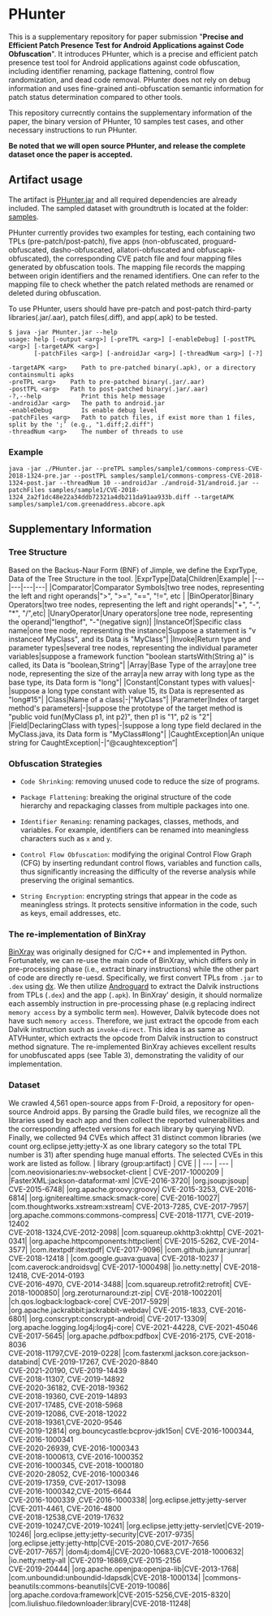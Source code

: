 # PHunter

This is a supplementary repository for paper submission "**Precise and Efficient Patch Presence Test for Android Applications against Code Obfuscation**". It introduces PHunter, which is a precise and efficient patch presence test tool for Android applications against code obfuscation, including identifier renaming, package flattening, control flow randomization, and dead code removal. PHunter does not rely on debug information and uses fine-grained anti-obfuscation semantic information for patch status determination compared to other tools.

This repository currecntly contains the supplementary information of the paper, the binary version of PHunter, 10 samples test cases, and other necessary instructions to run PHunter.

**Be noted that we will open source PHunter, and release the complete dataset once the paper is accepted.**

## Artifact usage

The artifact is [PHunter.jar](PHunter.jar) and all required dependencies are already included.
The sampled dataset with groundtruth is located at the folder: [samples](./samples).  

PHunter currently provides two examples for testing, each containing two TPLs (pre-patch/post-patch), five apps (non-obfuscated, proguard-obfuscated, dasho-obfuscated, allatori-obfuscated and obfuscapk-obfuscated), the corresponding CVE patch file and four mapping files generated by obfuscation tools.
The mapping file records the mapping between origin identifiers and the renamed identifiers. One can refer to the mapping file to check whether the patch related methods are renamed or deleted during obfuscation.  

To use PHunter, users should have pre-patch and post-patch third-party libraries(.jar/.aar), patch files(.diff), and app(.apk) to be tested.

```
$ java -jar PHunter.jar --help
usage: help [-output <arg>] [-preTPL <arg>] [-enableDebug] [-postTPL <arg>] [-targetAPK <arg>]
       [-patchFiles <arg>] [-androidJar <arg>] [-threadNum <arg>] [-?]

-targetAPK <arg>    Path to pre-patched binary(.apk), or a directory containsmulti apks
-preTPL <arg>    Path to pre-patched binary(.jar/.aar)
-postTPL <arg>   Path to post-patched binary(.jar/.aar)
-?,--help           Print this help message
-androidJar <arg>   The path to android.jar
-enableDebug        Is enable debug level
-patchFiles <arg>   Path to patch files, if exist more than 1 files, split by the ';’ (e.g., "1.diff;2.diff")
-threadNum <arg>    The number of threads to use
```

### Example

```
java -jar ./PHunter.jar --preTPL samples/sample1/commons-compress-CVE-2018-1324-pre.jar --postTPL samples/sample1/commons-compress-CVE-2018-1324-post.jar --threadNum 10 --androidJar ./android-31/android.jar --patchFiles samples/sample1/CVE-2018-1324_2a2f1dc48e22a34ddb72321a4db211da91aa933b.diff --targetAPK samples/sample1/com.greenaddress.abcore.apk
```

## Supplementary Information

### **Tree Structure**

Based on the Backus-Naur Form (BNF) of Jimple, we define the ExprType, Data of the Tree Structure in the tool.
|ExprType|Data|Children|Example|
|---|---|---|---|
|Comparator|Comparator Symbols|two tree nodes, representing the left and right operands|">", ">=", "==", "!=", etc |
|BinOperator|Binary Operators|two tree nodes, representing the left and right operands|"+", "-", "*", "/",etc|
|UnaryOperator|Unary operators|one tree node, representing the operand|"lengthof", "-"(negative sign)|
|InstanceOf|Specific class name|one tree node, representing the instance|Suppose a statement is "v instanceof MyClass", and its Data is "MyClass"|
|Invoke|Return type and parameter types|several tree nodes, representing the individual parameter variables|suppose a framework function "boolean startsWith(String a)" is called, its Data is "boolean,String"|
|Array|Base Type of the array|one tree node, representing the size of the array|a new array with long type as the base type, its Data form is "long"|
|Constant|Constant types with values|-|suppose a long type constant with value 15, its Data is represented as "long#15"|
|Class|Name of a class|-|"MyClass"|
|Parameter|Index of target method's parameters|-|suppose the prototype of the target method is "public void fun(MyClass p1, int p2)", then p1 is "1", p2 is "2"|
|Field|DeclaringClass with types|-|suppose a long type field declared in the MyClass.java, its Data form is "MyClass\#long"|
|CaughtException|An unique string for CaughtException|-|“@caughtexception”|

<!-- |MultiArray|Type of the multiarray|several tree nodes, representing the size of each dimension|suppose a statement is "a[0] = new int[3][3]", its Data is "int[][]"| -->

### **Obfuscation Strategies**
- ``Code Shrinking``: removing unused code to reduce the size of programs.

- `Package Flattening`: breaking the original structure of the code hierarchy and repackaging classes from multiple packages into one.

- `Identifier Renaming`: renaming packages, classes, methods, and variables. For example, identifiers can be renamed into meaningless characters such as ``x`` and ``y``.

- `Control Flow Obfuscation`: modifying the original Control Flow Graph (CFG) by inserting redundant control flows, variables and function calls, thus significantly increasing the difficulty of the reverse analysis while preserving the original semantics.

- `String Encryption`: encrypting strings that appear in the code as meaningless strings. It protects sensitive information in the code, such as keys, email addresses, etc.



### The re-implementation of BinXray
[BinXray](https://sites.google.com/view/submission-for-issta-2020) was originally designed for C/C++ and implemented in Python.
Fortunately, we can re-use the main code of BinXray, which differs only in pre-processing phase (i.e., extract binary instructions) while the other part of code are directly re-uesd. Specifically, we first convert TPLs from ``.jar`` to ``.dex`` using [dx](https://developer.android.com/studio/releases/platform-tools). We then utilize [Androguard](https://github.com/androguard/androguard) to extract the Dalvik instructions from TPLs (``.dex``) and the app (``.apk``).
In BinXray' desigin, it should normalize each assembly instruction in pre-processing phase (e.g replacing indirect ``memory access`` by a symbolic term ``mem``). However, Dalvik bytecode does not have such ``memory access``. Therefore, we just extract the opcode from each Dalvik instruction such as ``invoke-direct``. This idea is as same as ATVHunter, which extracts the opcode from Dalvik instruction to construct method signature.
The re-implemented BinXray achieves excellent results for unobfuscated apps (see Table 3), demonstrating the validity of our implementation.


### **Dataset**

We crawled 4,561 open-source apps from F-Droid, a repository for open-source Android apps. By parsing the Gradle build files, we recognize all the libraries used by each app and then collect the reported vulnerabilities and the corresponding affected versions for each library by querying NVD. Finally, we collected 94 CVEs which affect 31 distinct common libraries (we count org.eclipse.jetty:jetty-X as one library category so the total TPL number is 31) after spending huge manual efforts. 
The selected CVEs in this work are listed as follow.
| library (group:artifact) | CVE |
| --- | --- |
|com.neovisionaries:nv-websocket-client | CVE-2017-1000209 |
|FasterXML:jackson-dataformat-xml |CVE-2016-3720|
|org.jsoup:jsoup|                              CVE-2015-6748|
|org.apache.groovy:groovy|                     CVE-2015-3253, CVE-2016-6814|
|org.igniterealtime.smack:smack-core|          CVE-2016-10027|
|com.thoughtworks.xstream:xstream|             CVE-2013-7285, CVE-2017-7957|
|org.apache.commons:commons-compress|          CVE-2018-11771, CVE-2019-12402<br>CVE-2018-1324,CVE-2012-2098|
|com.squareup.okhttp3:okhttp|                  CVE-2021-0341|
|org.apache.httpcomponents:httpclient|         CVE-2015-5262, CVE-2014-3577|
|com.itextpdf:itextpdf|                        CVE-2017-9096|
|com.github.junrar:junrar|                            CVE-2018-12418 |
|com.google.guava:guava|                       CVE-2018-10237 |
|com.caverock:androidsvg|                      CVE-2017-1000498|
|io.netty:netty|                               CVE-2018-12418, CVE-2014-0193<br>CVE-2016-4970, CVE-2014-3488|
|com.squareup.retrofit2:retrofit|              CVE-2018-1000850|
|org.zeroturnaround:zt-zip|                    CVE-2018-1002201|
|ch.qos.logback:logback-core|                  CVE-2017-5929|
|org.apache.jackrabbit:jackrabbit-webdav|      CVE-2015-1833, CVE-2016-6801|
|org.conscrypt:conscrypt-android|              CVE-2017-13309|
|org.apache.logging.log4j:log4j-core|          CVE-2021-44228, CVE-2021-45046<br>CVE-2017-5645|
|org.apache.pdfbox:pdfbox|                     CVE-2016-2175, CVE-2018-8036<br>CVE-2018-11797,CVE-2019-0228|
|com.fasterxml.jackson.core:jackson-databind|  CVE-2019-17267, CVE-2020-8840<br>CVE-2021-20190, CVE-2019-14439<br>CVE-2018-11307, CVE-2019-14892<br>CVE-2020-36182, CVE-2018-19362<br>CVE-2018-19360, CVE-2019-14893<br>CVE-2017-17485, CVE-2018-5968<br>CVE-2019-12086, CVE-2018-12022<br>CVE-2018-19361,CVE-2020-9546<br>CVE-2019-12814|
org.bouncycastle:bcprov-jdk15on|              CVE-2016-1000344, CVE-2016-1000341<br>CVE-2020-26939, CVE-2016-1000343<br>CVE-2018-1000613, CVE-2016-1000352<br>CVE-2016-1000345, CVE-2018-1000180<br>CVE-2020-28052, CVE-2016-1000346 <br>CVE-2019-17359, CVE-2017-13098 <br>CVE-2016-1000342,CVE-2015-6644<br>CVE-2016-1000339 ,CVE-2016-1000338|
|org.eclipse.jetty:jetty-server |CVE-2011-4461, CVE-2016-4800 <br>CVE-2018-12538,CVE-2019-17632<br>CVE-2019-10247,CVE-2019-10241|
|org.eclipse.jetty:jetty-servlet|CVE-2019-10246|
|org.eclipse.jetty:jetty-security|CVE-2017-9735|
|org.eclipse.jetty:jetty-http|CVE-2015-2080,CVE-2017-7656<br>CVE-2017-7657|
|dom4j:dom4j|CVE-2020-10683,CVE-2018-1000632|
|io.netty:netty-all |CVE-2019-16869,CVE-2015-2156<br>CVE-2019-20444|
|org.apache.openjpa:openjpa-lib|CVE-2013-1768|
|com.unboundid:unboundid-ldapsdk|CVE-2018-1000134|
|commons-beanutils:commons-beanutils|CVE-2019-10086|
|org.apache.cordova:framework|CVE-2015-5256,CVE-2015-8320|
|com.liulishuo.filedownloader:library|CVE-2018-11248|

<!-- ### **About ATVHunter**  

**[com.adonai.manman.apk](samples/sample9/com.adonai.manman.apk)** in sample7 contains org.jsoup:jsoup:1.12.1, org.apache.commons:commons-compress:1.13 and com.squareup.okhttp3:okhttp:4.9.0.  
<div align="center">
<img src="./figure/decompile.png" width=300>
</div>

We tried the online trial [sites](https://scantist.io) given in the paper: **ATVHunter: Reliable Version Detection of Third-Party Libraries for Vulnerability Identification in Android Applications**. The website reports that the app has 53 components and 11 vulnerablities, but the above 3 TPLs are not present among them. The following figures show the report on the website.
<div>
<div> The overview is:
              <img src="./figure/overview.jpg">
       </div>
       <div>
       The reported 53 components are:
              <img src="./figure/report2.jpg">
       </div>
       <div>
              <img src="./figure/report1.jpg">
       </div>
       <div>
       The reported 11 vulnerablities are:
              <img src="./figure/vul.jpg">
       </div>
</div>
<br/>
<br/>
We also uploaded all 100 apps from dataset_1 to the site and the results are shown in Table 1  

<div align=center>Table 1. Comparison with ATVHunter</div>

| Tools | No Obfuscation(Acc) |Proguard(Acc) | DashO(Acc) | 
|:------:|:---------:|:---------:|:---------:|
|PHunter|98.4%|92.9%|93.3%|
|ATVHunter|0%|0%|0%|

We confirmed with the authors that provided service might be problematic since they are commercializing it on the current moment. Therefore, we excluded the experimental results in our paper to avoid unfair comparisons. -->
